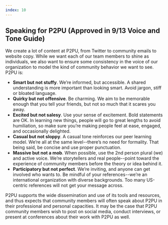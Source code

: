 ```yaml
---
index: 10
---
```


## Speaking for P2PU (Approved in 9/13 Voice and Tone Guide)
We create a lot of content at P2PU, from Twitter to community emails to website copy. While we want each of our team members to shine as individuals, we also want to ensure some consistency in the voice of our organization to model the kind of community behavior we want to see. P2PU is:

 - **Smart but not stuffy**. We’re informed, but accessible. A shared understanding is more important than looking smart. Avoid jargon, stiff or bloated language.
 - **Quirky but not offensive**. Be charming. We aim to be memorable enough that you tell your friends, but not so much that it scares you away.
 - **Excited but not salesy**. Use your sense of excitement. Bold statements are OK. In learning new things, people will go to great lengths to avoid humiliation, so make sure you’re making people feel at ease, engaged, and occasionally delighted.
 - **Casual but not sloppy**. A casual tone reinforces our peer learning model. We’re all at the same level--there’s no need for formality. That being said, be concise and use proper punctuation.
 - **Massive but not a mob**. When possible, use the 2nd person plural (we) and active voice. We’re storytellers and real people--point toward the experience of community members before the theory or idea behind it. 
 - **Participatory but not perfect**.  We’re inviting, and anyone can get involved who wants to. Be mindful of your references--we’re an international organization with diverse backgrounds. Too many US-centric references will not get your message across. 

P2PU supports the wide dissemination and use of its tools and resources, and thus expects that community members will often speak about P2PU in their professional and personal capacities. It may be the case that P2PU community members wish to post on social media, conduct interviews, or present at conferences about their work with P2PU as well. 


